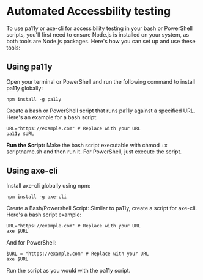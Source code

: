 # Automated Accessbility testing

To use pa11y or axe-cli for accessibility testing in your bash or PowerShell scripts, you'll first need to ensure Node.js is installed on your system, as both tools are Node.js packages. Here's how you can set up and use these tools:

## **Using pa11y**

Open your terminal or PowerShell and run the following command to install pa11y globally:

```
npm install -g pa11y
```

Create a bash or PowerShell script that runs pa11y against a specified URL. Here's an example for a bash script:

```
URL="https://example.com" # Replace with your URL
pa11y $URL
```

**Run the Script:**
Make the bash script executable with chmod +x scriptname.sh and then run it. For PowerShell, just execute the script.

## **Using axe-cli**

Install axe-cli globally using npm:

```
npm install -g axe-cli
```

Create a Bash/Powershell Script:
Similar to pa11y, create a script for axe-cli. Here's a bash script example:

```
URL="https://example.com" # Replace with your URL
axe $URL
```

And for PowerShell:

```
$URL = "https://example.com" # Replace with your URL
axe $URL
```

Run the script as you would with the pa11y script.

